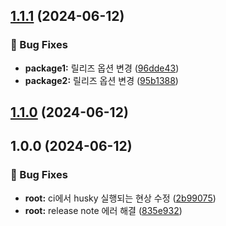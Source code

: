 ## [1.1.1](https://github.com/bebusl/monorepo-semver-test/compare/@bebusl/monorepo-test-2@1.1.0...@bebusl/monorepo-test-2@1.1.1) (2024-06-12)

### 🐛 Bug Fixes

* **package1:** 릴리즈 옵션 변경 ([96dde43](https://github.com/bebusl/monorepo-semver-test/commit/96dde435e70e97adcc4a153e30b6a941b588cedc))
* **package2:** 릴리즈 옵션 변경 ([95b1388](https://github.com/bebusl/monorepo-semver-test/commit/95b13885d63cdbb5453213ee7004716511d1706b))

## [1.1.0](https://github.com/bebusl/monorepo-semver-test/compare/@bebusl/monorepo-test-2@1.0.0...@bebusl/monorepo-test-2@1.1.0) (2024-06-12)

## 1.0.0 (2024-06-12)

### 🐛 Bug Fixes

* **root:** ci에서 husky 실행되는 현상 수정 ([2b99075](https://github.com/bebusl/monorepo-semver-test/commit/2b990759d989f75f89dbf9056ad3bd5a1b952116))
* **root:** release note 에러 해결 ([835e932](https://github.com/bebusl/monorepo-semver-test/commit/835e932a511ee06495e6e15d7ed3fca3b2ea4321))
